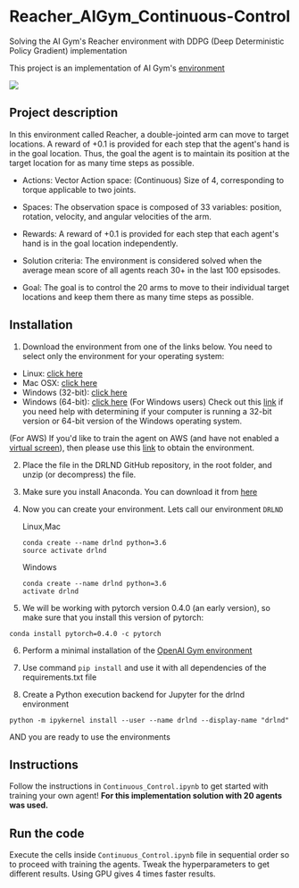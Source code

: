 # Reacher_AIGym_Continuous-Control
Solving the AI Gym's Reacher environment with DDPG (Deep Deterministic Policy Gradient) implementation

This project is an implementation of AI Gym's [environment](https://github.com/Unity-Technologies/ml-agents/blob/master/docs/Learning-Environment-Examples.md#reacher)


![](agents.gif)

## Project description

In this environment called Reacher, a double-jointed arm can move to target locations. A reward of +0.1 is provided for each step that the agent's hand is in the goal location. Thus, the goal the agent is to maintain its position at the target location for as many time steps as possible.

- Actions: Vector Action space: (Continuous) Size of 4, corresponding to torque applicable to two joints.

- Spaces: The observation space is composed of 33 variables: position, rotation, velocity, and angular velocities of the arm.

- Rewards: A reward of +0.1 is provided for each step that each agent's hand is in the goal location independently.

- Solution criteria: The environment is considered solved when the average mean score of all agents reach 30+ in the last 100 epsisodes.

- Goal: The goal is to control the 20 arms to move to their individual target locations and keep them there as many time steps as possible.

## Installation

1. Download the environment from one of the links below. You need to select only the environment for your operating system:

- Linux: [click here](https://s3-us-west-1.amazonaws.com/udacity-drlnd/P2/Reacher/Reacher_Linux.zip)
- Mac OSX: [click here](https://s3-us-west-1.amazonaws.com/udacity-drlnd/P2/Reacher/Reacher.app.zip)
- Windows (32-bit): [click here](https://s3-us-west-1.amazonaws.com/udacity-drlnd/P2/Reacher/Reacher_Windows_x86.zip)
- Windows (64-bit): [click here](https://s3-us-west-1.amazonaws.com/udacity-drlnd/P2/Reacher/Reacher_Windows_x86_64.zip)
(For Windows users) Check out this [link](https://support.microsoft.com/en-us/help/827218/how-to-determine-whether-a-computer-is-running-a-32-bit-version-or-64) if you need help with determining if your computer is running a 32-bit version or 64-bit version of the Windows operating system.

(For AWS) If you'd like to train the agent on AWS (and have not enabled a [virtual screen](https://github.com/Unity-Technologies/ml-agents/blob/master/docs/Training-on-Amazon-Web-Service.md)), then please use this [link](https://s3-us-west-1.amazonaws.com/udacity-drlnd/P2/Reacher/Reacher_Linux_NoVis.zip) to obtain the environment.

2. Place the file in the DRLND GitHub repository, in the root folder, and unzip (or decompress) the file.

3. Make sure you install Anaconda. You can download it from [here](https://www.anaconda.com/distribution/)

4. Now you can create your environment. Lets call our environment ```DRLND```
  
   Linux,Mac
   ```
   conda create --name drlnd python=3.6
   source activate drlnd
   ```
   Windows
   ```
   conda create --name drlnd python=3.6 
   activate drlnd
   ```
 5. We will be working with pytorch version 0.4.0 (an early version), so make sure that you install this version of pytorch:
   ```
   conda install pytorch=0.4.0 -c pytorch
   ```
 6. Perform a minimal installation of the [OpenAI Gym environment](https://github.com/openai/gym)
 
 7. Use command ```pip install``` and use it with all dependencies of the requirements.txt file
 
 8. Create a Python execution backend for Jupyter for the drlnd environment 
   ```
   python -m ipykernel install --user --name drlnd --display-name "drlnd"
   ```
 AND you are ready to use the environments

## Instructions
Follow the instructions in ```Continuous_Control.ipynb``` to get started with training your own agent! **For this implementation solution with 20 agents was used.**

## Run the code
Execute the cells inside ```Continuous_Control.ipynb``` file in sequential order so to proceed with training the agents. Tweak the hyperparameters to get different results. Using GPU gives 4 times faster results.
